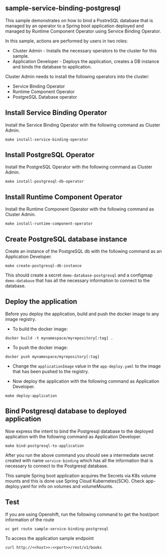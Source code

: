 ## sample-service-binding-postgresql

This sample demonstrates on how to bind a PostreSQL database that is managed by an operator to a Spring boot application deployed and managed by Runtime Component Operator using Service Binding Operator.

In this sample, actions are performed by users in two roles:
* Cluster Admin - Installs the necessary operators to the cluster for this sample.
* Application Developer - Deploys the application, creates a DB instance and binds the database to application.

Cluster Admin needs to install the following operators into the cluster:
* Service Binding Operator
* Runtime Component Operator
* PostgreSQL Database operator 

## Install Service Binding Operator

Install the Service Binding Operator with the following command as Cluster Admin.

```
make install-service-binding-operator
```

## Install PostgreSQL Operator

Install the PostgreSQL Operator with the following command as Cluster Admin.

```
make install-postgresql-db-operator
```


## Install Runtime Component Operator

Install the Runtime Component Operator with the following command as Cluster Admin.

```
make install-runtime-component-operator
```


## Create PostgreSQL database instance

Create an instance of the PostgreSQL db with the following command as an Application Developer.

```
make create-postgresql-db-instance
```

This should create a secret `demo-database-postgresql` and a configmap `demo-database` that has all the necessary information to connect to the database.


## Deploy the application

Before you deploy the application, build and push the docker image to any image registry.


* To build the docker image:

```
docker build -t mynamespace/myrepository[:tag] .
```


* To push the docker image:

```
docker push mynamespace/myrepository[:tag]
```

* Change the `applicationImage` value in the `app-deploy.yaml` to the image that has been pushed to the registry.

* Now deploy the application with the following command as Application Developer.

```
make deploy-application
```

## Bind Postgresql database to deployed application

Now express the intent to bind the Postgresql database to the deployed application with the following command as Application Developer.

```
make bind-postgresql-to-application
```

After you run the above command you should see a intermediate secret created with name `service-binding` which has all the information that is necessary to connect to the Postgresql database.

This sample Spring boot application acquires the Secrets via K8s volume mounts and this is done use Spring Cloud Kubernetes(SCK). Check app-deploy.yaml for info on volumes and volumeMounts.


## Test

If you are using Openshift, run the following command to get the host/port information of the route

```
oc get route sample-service-binding-postgresql
```

To access the application sample endpoint 

```
curl http://<<host>>:<<port>>/rest/v1/books
```


